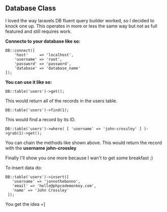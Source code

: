 ## Database Class

I loved the way laravels DB fluent query builder worked, so I decided to knock one
up. This operates in more or less the same way but not as full featured and still requires work.

**Connecto to your database like so:**

	DB::connect([
		'host'	   => 'localhost',
		'username' => 'root',
		'password' => 'password',
		'database' => 'database_name'
	]);

**You can use it like so:**

	DB::table('users')->get();

This would return all of the records in the users table.

	DB::table('users')->find(1);

This would find a record by its ID.

	DB::table('users')->where( [ 'username' => 'john-crossley' ] )->grab(1)->get();

You can chain the methods like shown above. This would return the record with
the **username** **john-crossley**

Finally I'll show you one more because I wan't to get some breakfast ;)

To insert data do:

	DB::table('users')->insert([
	   'username' => 'jonnothebonno',
	   'email' => 'hello@phpcodemonkey.com',
	   'name' => 'John Crossley'
	 ]);

You get the idea =]

